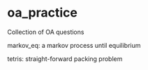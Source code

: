 # oa_practice
Collection of OA questions

markov_eq: a markov process until equilibrium

tetris: straight-forward packing problem
